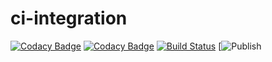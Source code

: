 # ci-integration

[![Codacy Badge](https://api.codacy.com/project/badge/Grade/901c8e39b56145e188ca33c1425c2566)](https://app.codacy.com/gh/julenminer/ci-integration?utm_source=github.com&utm_medium=referral&utm_content=julenminer/ci-integration&utm_campaign=Badge_Grade)
[![Codacy Badge](https://api.codacy.com/project/badge/Coverage/901c8e39b56145e188ca33c1425c2566)](https://www.codacy.com/gh/julenminer/ci-integration?utm_source=github.com&utm_medium=referral&utm_content=julenminer/ci-integration&utm_campaign=Badge_Coverage)
[![Build Status](https://travis-ci.org/julenminer/ci-integration.svg?branch=master)](https://travis-ci.org/julenminer/ci-integration)
[![Publish](https://github.com/julenminer/ci-integration/workflows/Maven%20Package/badge.svg)

